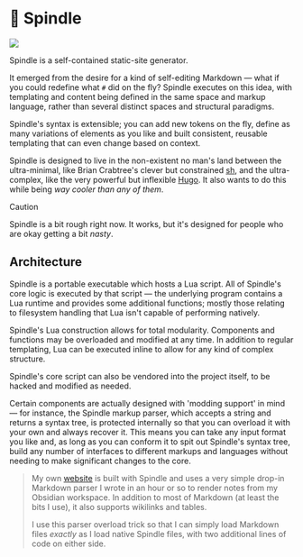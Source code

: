 # 🧵 Spindle

![](https://stuff.lichendust.com/media/spindle.webp)

Spindle is a self-contained static-site generator.

It emerged from the desire for a kind of self-editing Markdown — what if you could redefine what `#` did on the fly? Spindle executes on this idea, with templating and content being defined in the same space and markup language, rather than several distinct spaces and structural paradigms.

Spindle's syntax is extensible; you can add new tokens on the fly, define as many variations of elements as you like and built consistent, reusable templating that can even change based on context.

Spindle is designed to live in the non-existent no man's land between the ultra-minimal, like Brian Crabtree's clever but constrained [sh](https://nnnnnnnn.co/sh.html), and the ultra-complex, like the very powerful but inflexible [Hugo](https://gohugo.io).  It also wants to do this while being *way cooler than any of them*.

> [!CAUTION]
> Spindle is a bit rough right now. It works, but it's designed for people who are okay getting a bit *nasty*.

## Architecture

Spindle is a portable executable which hosts a Lua script. All of Spindle's core logic is executed by that script — the underlying program contains a Lua runtime and provides some additional functions; mostly those relating to filesystem handling that Lua isn't capable of performing natively.

Spindle's Lua construction allows for total modularity. Components and functions may be overloaded and modified at any time. In addition to regular templating, Lua can be executed inline to allow for any kind of complex structure.

Spindle's core script can also be vendored into the project itself, to be hacked and modified as needed.

Certain components are actually designed with 'modding support' in mind — for instance, the Spindle markup parser, which accepts a string and returns a syntax tree, is protected internally so that you can overload it with your own and always recover it. This means you can take any input format you like and, as long as you can conform it to spit out Spindle's syntax tree, build any number of interfaces to different markups and languages without needing to make significant changes to the core.

> My own [website](https://lichendust.com) is built with Spindle and uses a very simple drop-in Markdown parser I wrote in an hour or so to render notes from my Obsidian workspace. In addition to most of Markdown (at least the bits I use), it also supports wikilinks and tables.
>
> I use this parser overload trick so that I can simply load Markdown files *exactly* as I load native Spindle files, with two additional lines of code on either side.
